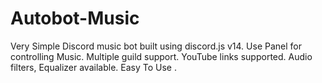 # Autobot-Music
Very Simple Discord music bot built using discord.js v14. Use Panel for controlling Music. Multiple guild support. YouTube links supported. Audio filters, Equalizer available. Easy To Use .
